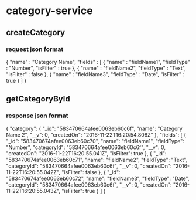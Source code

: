 # category-service

## createCategory
### request json format
{ 
    "name" : "Category Name", 
    "fields" : [ 
        { "name" : "fieldName1", "fieldType" : "Number", "isFilter" : true }, 
        { "name" : "fieldName2", "fieldType" : "Text", "isFilter" : false }, 
        { "name" : "fieldName3", "fieldType" : "Date", "isFilter" : true } 
    ] 
} 

## getCategoryById
### response json format
{ 
    "category": { 
      "_id": "583470664afee0063eb60c6f", 
      "name": "Category Name 2", 
      "__v": 0, 
      "createdOn": "2016-11-22T16:20:54.808Z" 
    }, 
    "fields": [ 
      { 
        "_id": "583470674afee0063eb60c70", 
        "name": "fieldName1", 
        "fieldType": "Number", 
        "categoryId": "583470664afee0063eb60c6f", 
        "__v": 0, 
        "createdOn": "2016-11-22T16:20:55.041Z", 
        "isFilter": true 
      },
      {
        "_id": "583470674afee0063eb60c71", 
        "name": "fieldName2", 
        "fieldType": "Text", 
        "categoryId": "583470664afee0063eb60c6f", 
        "__v": 0, 
        "createdOn": "2016-11-22T16:20:55.042Z", 
        "isFilter": false 
      }, 
      { 
        "_id": "583470674afee0063eb60c72", 
        "name": "fieldName3", 
        "fieldType": "Date", 
        "categoryId": "583470664afee0063eb60c6f", 
        "__v": 0, 
        "createdOn": "2016-11-22T16:20:55.043Z", 
        "isFilter": true 
      } 
    ] 
  } 